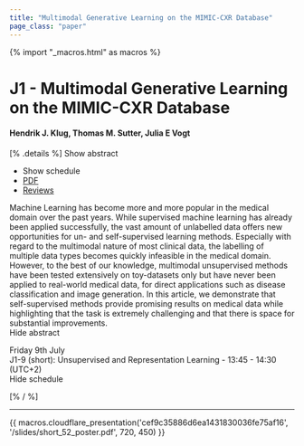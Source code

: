 ```yaml
---
title: "Multimodal Generative Learning on the MIMIC-CXR Database"
page_class: "paper"
---
```


{% import "_macros.html" as macros %}

# J1 - Multimodal Generative Learning on the MIMIC-CXR Database

#### Hendrik J. Klug, Thomas M. Sutter, Julia E Vogt

[% .details %]
<a class="toggle_visibility" data-selector=".abstract" data-level="3">Show abstract</a>
- <a class="toggle_visibility" data-selector=".schedule" data-level="3">Show schedule</a>
- <a href="https://openreview.net/pdf?id=ZVqjoKVbYMl">PDF</a>
- <a href="https://openreview.net/forum?id=ZVqjoKVbYMl">Reviews</a>

<p>
    <span class="abstract">
        Machine Learning has become more and more popular in the medical domain over the past years. While supervised machine learning has already been applied successfully, the vast amount of unlabelled data offers new opportunities for un- and self-supervised learning methods. Especially with regard to the multimodal nature of most clinical data, the labelling of multiple data types becomes quickly infeasible in the medical domain. However, to the best of our knowledge, multimodal unsupervised methods have been tested extensively on toy-datasets only but have never been applied to real-world medical data, for direct applications such as disease classification and image generation. In this article, we demonstrate that self-supervised methods provide promising results on medical data while highlighting that the task is extremely challenging and that there is space for substantial improvements.
        <br>
        <span class="actions"><a class="toggle_visibility" data-level="2">Hide abstract</a></span>
    </span>
</p>

<p>
    <span class="schedule">
         Friday 9th July<br>J1-9 (short): Unsupervised and Representation Learning - 13:45 - 14:30 (UTC+2)
        <br>
        <span class="actions"><a class="toggle_visibility" data-level="2">Hide schedule</a></span>
    </span>
</p>

[% / %]


---

{{ macros.cloudflare_presentation('cef9c35886d6ea1431830036fe75af16', '/slides/short_52_poster.pdf', 720, 450) }}

